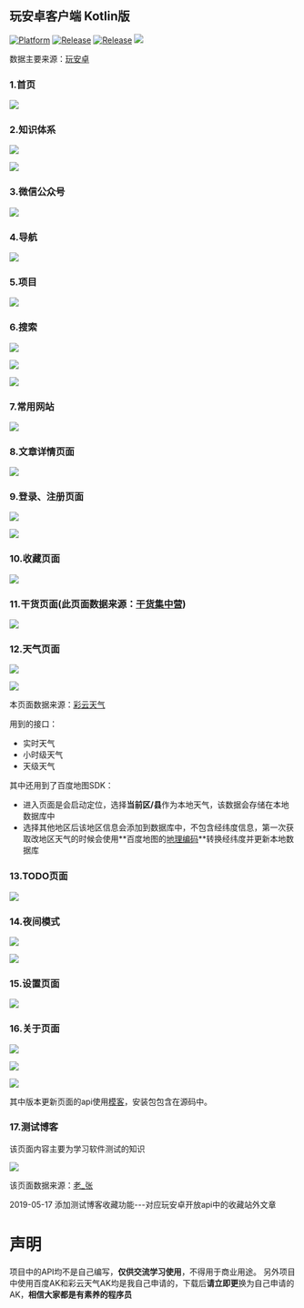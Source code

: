 ## 玩安卓客户端 Kotlin版 ##

[![Platform][1]][2]  [![Release][3]][4]  [![Release][5]][6]  [![][7]][8] 

[1]:https://img.shields.io/badge/platform-Android-blue.svg  
[2]:https://github.com/Zkp275557625/WanAndroidKotlin

[3]:https://img.shields.io/badge/API-21%2B-brightgreen.svg?style=flat
[4]:https://android-arsenal.com/api?level=21

[5]:https://img.shields.io/github/release/Zkp275557625/WanAndroidKotlin.svg
[6]:https://github.com/Zkp275557625/WanAndroidKotlin/releases/latest

[7]:https://img.shields.io/badge/QQ-275557625-blue.svg
[8]:http://wpa.qq.com/msgrd?v=3&uin=275557625&site=qq&menu=yes

数据主要来源：[玩安卓](https://www.wanandroid.com)

### 1.首页 ###

![](https://i.imgur.com/HbCzVQW.png)

### 2.知识体系 ###

![](https://i.imgur.com/KWZRAcm.png)

![](https://i.imgur.com/60OCdO5.png)

### 3.微信公众号 ###

![](https://i.imgur.com/wo4FLO7.png)

### 4.导航 ###

![](https://i.imgur.com/2bfeZSa.png)

### 5.项目 ###

![](https://i.imgur.com/A9Yoi58.png)

### 6.搜索 ###

![](https://i.imgur.com/5GHBdsR.png)

![](https://i.imgur.com/pTVdIzS.png)

![](https://i.imgur.com/YCTExY1.png)

### 7.常用网站 ###

![](https://i.imgur.com/QKBHFK5.png)

### 8.文章详情页面 ###

![](https://i.imgur.com/b8F0b80.png)

### 9.登录、注册页面 ###

![](https://i.imgur.com/BlJfDTt.png)

![](https://i.imgur.com/QYBd5QN.png)

### 10.收藏页面 ###

![](https://i.imgur.com/UD8WShO.png)

### 11.干货页面(此页面数据来源：[干货集中营](https://gank.io/api)) ###

![](https://i.imgur.com/2uSykIJ.png)

### 12.天气页面 ###

![](https://i.imgur.com/YA5g9mS.png)

![](https://i.imgur.com/GDChSat.png)


本页面数据来源：[彩云天气](http://wiki.swarma.net/index.php/%E5%BD%A9%E4%BA%91%E5%A4%A9%E6%B0%94API/v2)

用到的接口：

- 实时天气
- 小时级天气
- 天级天气

其中还用到了百度地图SDK：

- 进入页面是会启动定位，选择**当前区/县**作为本地天气，该数据会存储在本地数据库中
- 选择其他地区后该地区信息会添加到数据库中，不包含经纬度信息，第一次获取改地区天气的时候会使用**百度地图的[地理编码](http://lbsyun.baidu.com/index.php?title=androidsdk/guide/search/geo)**转换经纬度并更新本地数据库

### 13.TODO页面 ###

![](https://i.imgur.com/Jxi8Q1h.png)

### 14.夜间模式 ###

![](https://i.imgur.com/sVIxKJ8.png)

![](https://i.imgur.com/KcT7opX.png)

### 15.设置页面 ###

![](https://i.imgur.com/BysDaWo.png)

### 16.关于页面 ###

![](https://i.imgur.com/2MHt4E1.png)

![](https://i.imgur.com/fyiQ1Hg.png)

![](https://i.imgur.com/2PyeATb.png)


其中版本更新页面的api使用[模客](http://mock-api.com/app.html)，安装包包含在源码中。

### 17.测试博客 ###
该页面内容主要为学习软件测试的知识

![](https://i.imgur.com/c2CPYfu.png)

该页面数据来源：[老_张](https://www.cnblogs.com/imyalost/category/873684.html)

2019-05-17 添加测试博客收藏功能---对应玩安卓开放api中的收藏站外文章

# 声明 #

项目中的API均不是自己编写，**仅供交流学习使用**，不得用于商业用途。
另外项目中使用百度AK和彩云天气AK均是我自己申请的，下载后**请立即更**换为自己申请的AK，**相信大家都是有素养的程序员**